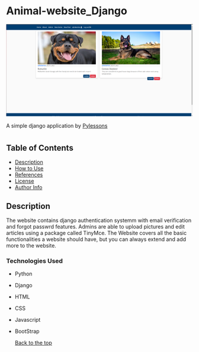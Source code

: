 # Animal-website_Django
![alt text](https://github.com/sphakamiso-git/Animal-website_Django/blob/master/Animal_website.png)

A simple django application by [Pylessons](https://pylessons.com/django-introduction)
#
##  Table of Contents
- [Description](#description)
- [How to Use]()
- [References]()
- [License]()
- [Author Info]()

## Description
The website contains django authentication systemm with email verification and forgot passwrd features.
Admins are able to upload pictures and edit articles using a package called TinyMce.
The Website covers all the basic functionalities a website should have, but you can always extend and add more to the website.

### Technologies Used
- Python
- Django
- HTML
- CSS
- Javascript
- BootStrap

  [Back to the top](#animal-website_Django)
